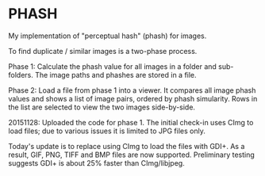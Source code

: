 # PHASH
My implementation of "perceptual hash" (phash) for images.

To find duplicate / similar images is a two-phase process.

Phase 1:
Calculate the phash value for all images in a folder and sub-folders. The image paths and phashes are stored in a file.

Phase 2:
Load a file from phase 1 into a viewer. It compares all image phash values and shows a list of image pairs, ordered by phash simularity. Rows in the list are selected to view the two images side-by-side.

20151128:
Uploaded the code for phase 1. The initial check-in uses CImg to load files; due to various issues it is limited to JPG files only.

Today's update is to replace using CImg to load the files with GDI+. As a result, GIF, PNG, TIFF and BMP files are now supported. Preliminary testing suggests GDI+ is about 25% faster than CImg/libjpeg.
